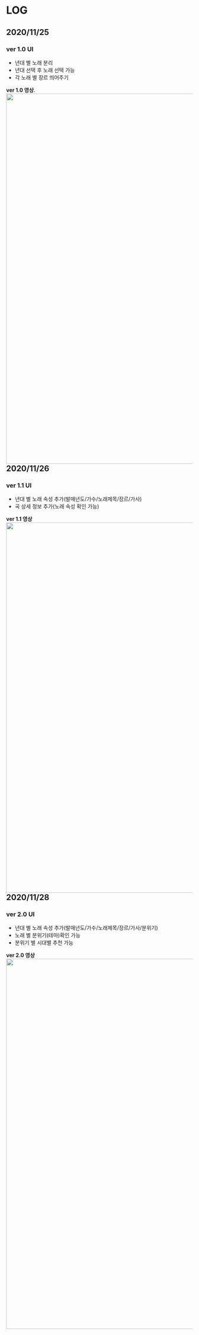 # LOG
## 2020/11/25
### ver 1.0 UI

- 년대 별 노래 분리
- 년대 선택 후 노래 선택 가능
- 각 노래 별 장르 띄어주기

**ver 1.0 영상**.       
<img src='imgs/ui_ver_1_0.gif' align="left" width=1000>

## 2020/11/26
### ver 1.1 UI

- 년대 별 노래 속성 추가(발매년도/가수/노래제목/장르/가사)
- 곡 상세 정보 추가(노래 속성 확인 가능)

**ver 1.1 영상**
<img src='imgs/ui_ver_1_1.gif' align="right" width=1000>

## 2020/11/28
### ver 2.0 UI

- 년대 별 노래 속성 추가(발매년도/가수/노래제목/장르/가사/분위기)
- 노래 별 분위기(테마)확인 가능
- 분위기 별 시대별 추천 가능

**ver 2.0 영상**
<img src='imgs/ui_ver_2_0.gif' align="right" width=1000>


